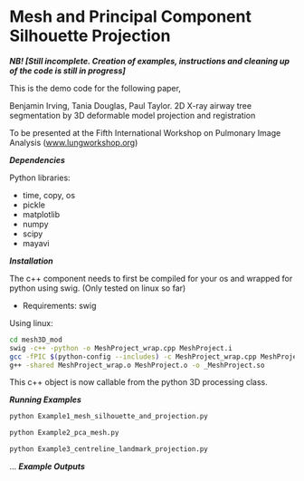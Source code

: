 Mesh and Principal Component Silhouette Projection
==========================

***NB! [Still incomplete. Creation of examples, instructions and cleaning up of the code is still in progress]***


This is the demo code for the following paper, 

Benjamin Irving, Tania Douglas, Paul Taylor. 2D X-ray airway tree segmentation by 
3D deformable model projection and registration

To be presented at the Fifth International Workshop on Pulmonary Image Analysis (www.lungworkshop.org)



***Dependencies***

Python libraries:
- time, copy, os
- pickle
- matplotlib
- numpy
- scipy
- mayavi


***Installation***

The c++ component needs to first be compiled for your os and wrapped for python using swig. 
(Only tested on linux so far)

- Requirements: swig

Using linux:

``` bash
cd mesh3D_mod
swig -c++ -python -o MeshProject_wrap.cpp MeshProject.i
gcc -fPIC $(python-config --includes) -c MeshProject_wrap.cpp MeshProject.cpp
g++ -shared MeshProject_wrap.o MeshProject.o -o _MeshProject.so
```
This c++ object is now callable from the python 3D processing class. 

***Running Examples***
``` bash
python Example1_mesh_silhouette_and_projection.py
```

``` bash
python Example2_pca_mesh.py
```

``` bash
python Example3_centreline_landmark_projection.py
```

...
***Example Outputs***
